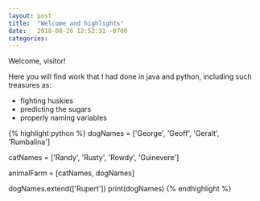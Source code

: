 ```yaml
---
layout: post
title:  "Welcome and highlights"
date:   2018-08-26 12:52:31 -0700
categories: 
---
```

Welcome, visitor!

Here you will find work that I had done in java and python, including such treasures as:
 - fighting huskies
 - predicting the sugars
 - properly naming variables


{% highlight python %}
dogNames = ['George', 'Geoff', 'Geralt', 'Rumbalina']

catNames = ['Randy', 'Rusty', 'Rowdy', 'Guinevere']

animalFarm = [catNames, dogNames]

dogNames.extend(['Rupert'])
print(dogNames)
{% endhighlight %}
